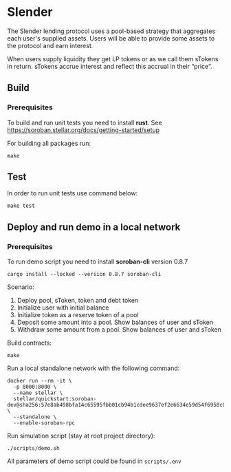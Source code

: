 # Slender

The Slender lending protocol uses a pool-based strategy that aggregates each user's supplied assets. Users will be able to provide some assets to the protocol and earn interest.

When users supply liquidity they get LP tokens or as we call them sTokens in return. sTokens accrue interest and reflect this accrual in their “price”.

## Build

### Prerequisites

To build and run unit tests you need to install **rust**. See https://soroban.stellar.org/docs/getting-started/setup

For building all packages run:

```shell
make
```

## Test

In order to run unit tests use command below:

```shell
make test
```

## Deploy and run demo in a local network

### Prerequisites

To run demo script you need to install **soroban-cli** version 0.8.7

```shell
cargo install --locked --version 0.8.7 soroban-cli
```

Scenario:

1. Deploy pool, sToken, token and debt token
2. Initialize user with initial balance
3. Initialize token as a reserve token of a pool
4. Deposit some amount into a pool. Show balances of user and sToken
5. Withdraw some amount from a pool. Show balances of user and sToken

Build contracts:

```shell
make
```

Run a local standalone network with the following command:

```shell
docker run --rm -it \
  -p 8000:8000 \
  --name stellar \
  stellar/quickstart:soroban-dev@sha256:57e8ab498bfa14c65595fbb01cb94b1cdee9637ef2e6634e59d54f6958c05bdb \
  --standalone \
  --enable-soroban-rpc
```

Run simulation script (stay at root project directory):

```shell
./scripts/demo.sh
```

All parameters of demo script could be found in `scripts/.env`
